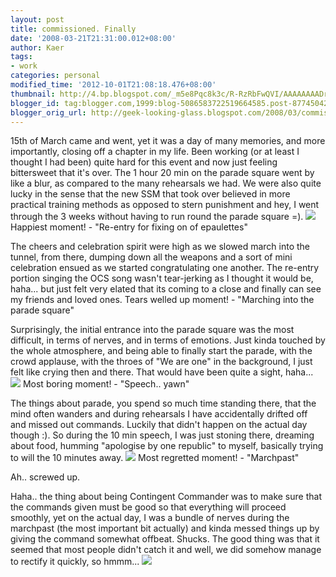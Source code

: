 ```yaml
---
layout: post
title: commissioned. Finally
date: '2008-03-21T21:31:00.012+08:00'
author: Kaer
tags:
- work
categories: personal
modified_time: '2012-10-01T21:08:18.476+08:00'
thumbnail: http://4.bp.blogspot.com/_m5e8Pqc8k3c/R-RzRbFwQVI/AAAAAAAADrQ/6Cap1yNLE7c/s72-c/commissioning2.jpg
blogger_id: tag:blogger.com,1999:blog-5086583722519664585.post-8774504252376164998
blogger_orig_url: http://geek-looking-glass.blogspot.com/2008/03/commissioned-finally.html
---
```


15th of March came and went, yet 
it was a day of many memories, and more importantly, closing off a chapter in 
my life. Been working (or at least I thought I had been) quite hard for this 
event and now just feeling bittersweet that it's over. The 1 hour 20 min on 
the parade square went by like a blur, as compared to the many rehearsals we 
had. We were also quite lucky in the sense that the new SSM that took over 
believed in more practical training methods as opposed to stern punishment and 
hey, I went through the 3 weeks without having to run round the parade square 
=). 
![](http://4.bp.blogspot.com/_m5e8Pqc8k3c/R-RzRbFwQVI/AAAAAAAADrQ/6Cap1yNLE7c/s1600/commissioning2.jpg) 
Happiest moment! - "Re-entry for fixing on of epaulettes" 

The 
cheers and celebration spirit were high as we slowed march into the tunnel, 
from there, dumping down all the weapons and a sort of mini celebration ensued 
as we started congratulating one another. The re-entry portion singing the OCS 
song wasn't tear-jerking as I thought it would be, haha... but just felt very 
elated that its coming to a close and finally can see my friends and loved 
ones. 
Tears 
welled up moment! - "Marching 
into the parade square" 
 
Surprisingly, the initial entrance into the parade square was the 
most difficult, in terms of nerves, and in terms of emotions. Just kinda 
touched by the whole atmosphere, and being able to finally start the parade, 
with the crowd applause, with the throes of "We are one" in the background, I 
just felt like crying then and there. That would have been quite a sight, 
haha... 
![](http://4.bp.blogspot.com/_m5e8Pqc8k3c/R-RhtbFwQSI/AAAAAAAADq0/hiecbZ4pKuM/s1600/OCS+Commissioning-4.JPG) 
Most boring moment! - "Speech.. yawn" 
 
The 
things about parade, you spend so much time standing there, that the mind 
often wanders and during rehearsals I have accidentally drifted off and missed 
out commands. Luckily that didn't happen on the actual day though :). So 
during the 10 min speech, I was just stoning there, dreaming about food, 
humming "apologise by one republic" to myself, basically trying to will the 10 
minutes away. 
![](http://4.bp.blogspot.com/_m5e8Pqc8k3c/R-RjvbFwQTI/AAAAAAAADq8/gEuk5Vrm9zY/s1600/OCS+Commissioning-11.JPG) 
Most regretted moment! - "Marchpast" 
 
Ah.. screwed up. 

Haha.. 
the thing about being Contingent Commander was to make sure that the commands 
given must be good so that everything will proceed smoothly, yet on the actual 
day, I was a bundle of nerves during the marchpast (the most important bit 
actually) and kinda messed things up by giving the command somewhat offbeat. 
Shucks. The good thing was that it seemed that most people didn't catch it and 
well, we did somehow manage to rectify it quickly, so hmmm... 
![](http://1.bp.blogspot.com/_m5e8Pqc8k3c/R-RmTrFwQUI/AAAAAAAADrE/Uq6P_dimc6w/s1600/OCS+Commissioning-19.jpg) 